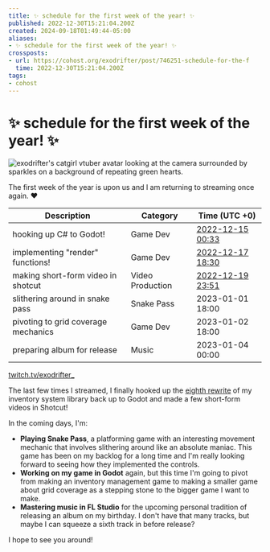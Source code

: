 ```yaml
---
title: ✨ schedule for the first week of the year! ✨
published: 2022-12-30T15:21:04.200Z
created: 2024-09-18T01:49:44-05:00
aliases:
- ✨ schedule for the first week of the year! ✨
crossposts:
- url: https://cohost.org/exodrifter/post/746251-schedule-for-the-f
  time: 2022-12-30T15:21:04.200Z
tags:
- cohost
---
```


# ✨ schedule for the first week of the year! ✨

![exodrifter's catgirl vtuber avatar looking at the camera surrounded by sparkles on a background of repeating green hearts.](20221230152104-image.png)

The first week of the year is upon us and I am returning to streaming once again. ❤️

|Description|Category|Time (UTC +0)|
|---|---|---|
|hooking up C# to Godot!|Game Dev|[2022-12-15 00:33](https://vods.exodrifter.space/2022/12/15/0033)|
|implementing "render" functions!|Game Dev|[2022-12-17 18:30](https://vods.exodrifter.space/2022/12/17/1830)|
|making short-form video in shotcut|Video Production|[2022-12-19 23:51](https://vods.exodrifter.space/2022/12/19/2351)|
|slithering around in snake pass|Snake Pass|2023-01-01 18:00|
|pivoting to grid coverage mechanics|Game Dev|2023-01-02 18:00|
|preparing album for release|Music|2023-01-04 00:00|

[twitch.tv/exodrifter_](https://twitch.tv/exodrifter_)

The last few times I streamed, I finally hooked up the [eighth rewrite](https://youtube.com/watch?v=gz-ACunh_Fo) of my inventory system library back up to Godot and made a few short-form videos in Shotcut!

In the coming days, I'm:

- **Playing Snake Pass**, a platforming game with an interesting movement mechanic that involves slithering around like an absolute maniac. This game has been on my backlog for a long time and I'm really looking forward to seeing how they implemented the controls.
- **Working on my game in Godot** again, but this time I'm going to pivot from making an inventory management game to making a smaller game about grid coverage as a stepping stone to the bigger game I want to make.
- **Mastering music in FL Studio** for the upcoming personal tradition of releasing an album on my birthday. I don't have that many tracks, but maybe I can squeeze a sixth track in before release?

I hope to see you around!
